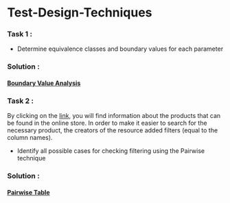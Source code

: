 # Test-Design-Techniques
### Task 1 :
- Determine equivalence classes and boundary values for each parameter
### Solution :
#### [Boundary Value Analysis](https://docs.google.com/spreadsheets/d/1T7NtSZTjgSTJPowrJsPYvcd1FtvQBBsYXuUaF0FtCvw/edit?usp=sharing)

### Task 2 : 
By clicking on the [link](https://docs.google.com/spreadsheets/d/1CPKCf9iOXzryCWtgPUiBwjSB0hl0apcnXH-rg3N7of0/edit?usp=sharing), you will find information about the products that can be found in the online store. In order to make it easier to search for the necessary product, the creators of the resource added filters (equal to the column names).

- Identify all possible cases for checking filtering using the Pairwise technique
### Solution :
#### [Pairwise Table](https://docs.google.com/spreadsheets/d/1iAtW0k-rFHkTBxU49IrXvJTDKRVQdbVdw7y3aGMo4-s/edit?usp=sharing)
